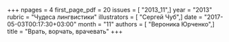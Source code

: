 +++
npages = 4
first_page_pdf = 20
issues = [ "2013_11",]
year = "2013"
rubric = "Чудеса лингвистики"
illustrators = [ "Сергей Чуб",]
date = "2017-05-03T00:17:30+03:00"
month = "11"
authors = [ "Вероника Юрченко",]
title = "Врать, ворчать, врачевать"
+++
